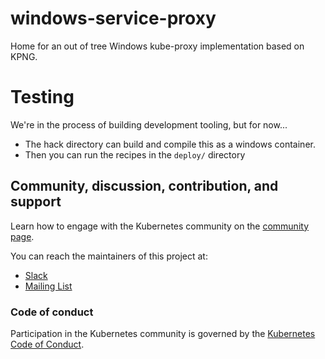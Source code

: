 # windows-service-proxy

Home for an out of tree Windows kube-proxy implementation based on KPNG.

# Testing

We're in the process of building development tooling, but for now... 

- The hack directory can build and compile this as a windows container.  
- Then you can run the recipes in the `deploy/` directory 

## Community, discussion, contribution, and support

Learn how to engage with the Kubernetes community on the [community page](http://kubernetes.io/community/).

You can reach the maintainers of this project at:

- [Slack](https://kubernetes.slack.com/messages/sig-windows)
- [Mailing List](https://groups.google.com/forum/#!forum/kubernetes-sig-windows)

### Code of conduct

Participation in the Kubernetes community is governed by the [Kubernetes Code of Conduct](code-of-conduct.md).
